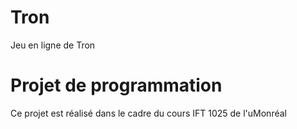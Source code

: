 # Tron
Jeu en ligne de Tron

# Projet de programmation

Ce projet est réalisé dans le cadre du cours IFT 1025 de l'uMonréal
